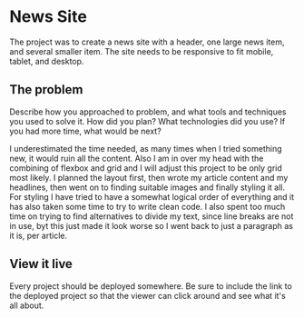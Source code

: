 # News Site

The project was to create a news site with a header, one large news item, and several smaller item. The site needs to be responsive to fit mobile, tablet, and desktop.

## The problem

Describe how you approached to problem, and what tools and techniques you used to solve it. How did you plan? What technologies did you use? If you had more time, what would be next?

I underestimated the time needed, as many times when I tried something new, it would ruin all the content. Also I am in over my head with the combining of flexbox and grid and I will adjust this project to be only grid most likely. I planned the layout first, then wrote my article content and my headlines, then went on to finding suitable images and finally styling it all. For styling I have tried to have a somewhat logical order of everything and it has also taken some time to try to write clean code. I also spent too much time on trying to find alternatives to divide my text, since line breaks are not in use, byt this just made it look worse so I went back to just a paragraph as it is, per article.

## View it live
Every project should be deployed somewhere. Be sure to include the link to the deployed project so that the viewer can click around and see what it's all about.
